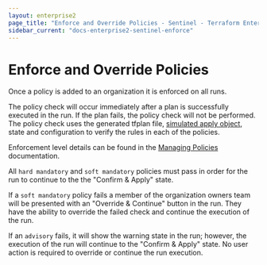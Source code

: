 ```yaml
---
layout: enterprise2
page_title: "Enforce and Override Policies - Sentinel - Terraform Enterprise"
sidebar_current: "docs-enterprise2-sentinel-enforce"
---
```


# Enforce and Override Policies

Once a policy is added to an organization it is enforced on all runs.

The policy check will occur immediately after a plan is successfully executed in the run. If the plan fails, the policy check will not be performed. The policy check uses the generated tfplan file, [simulated apply object](./import/tfplan.html#resource-applied-field), state and configuration to verify the rules in each of the policies.

Enforcement level details can be found in the [Managing Policies](./manage-policies.html) documentation.

All `hard mandatory` and `soft mandatory` policies must pass in order for the run to continue to the the "Confirm & Apply" state.

If a `soft mandatory` policy fails a member of the organization owners team will be presented with an "Override & Continue" button in the run. They have the ability to override the failed check and continue the execution of the run.

If an `advisory` fails, it will show the warning state in the run; however, the execution of the run will continue to the "Confirm & Apply" state. No user action is required to override or continue the run execution.